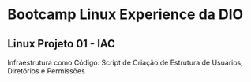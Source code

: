 # Bootcamp Linux Experience da DIO

## Linux Projeto 01 - IAC

Infraestrutura como Código: Script de Criação de Estrutura de Usuários, Diretórios e Permissões
